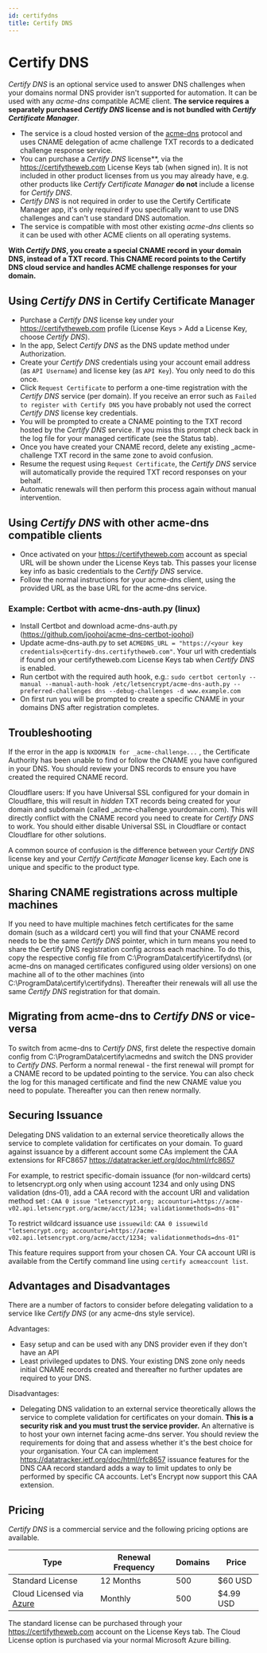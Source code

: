 ```yaml
---
id: certifydns
title: Certify DNS
---
```


# Certify DNS

*Certify DNS* is an optional service used to answer DNS challenges when your domains normal DNS provider isn't supported for automation. It can be used with any *acme-dns* compatible ACME client. **The service requires a separately purchased *Certify DNS* license and is not bundled with *Certify Certificate Manager***.

- The service is a cloud hosted version of the [acme-dns](https://github.com/joohoi/acme-dns) protocol and uses CNAME delegation of acme challenge TXT records to a dedicated challenge response service.
- You can purchase a *Certify DNS* license**, via the https://certifytheweb.com License Keys tab (when signed in). It is not included in other product licenses from us you may already have, e.g. other products like *Certify Certificate Manager* **do not** include a license for *Certify DNS*.
- *Certify DNS* is not required in order to use the Certify Certificate Manager app, it's only required if you specifically want to use DNS challenges and can't use standard DNS automation.
- The service is compatible with most other existing _acme-dns_ clients so it can be used with other ACME clients on all operating systems.

**With *Certify DNS*, you create a special CNAME record in your domain DNS, instead of a TXT record. This CNAME record points to the Certify DNS cloud service and handles ACME challenge responses for your domain.**

## Using *Certify DNS* in Certify Certificate Manager

- Purchase a *Certify DNS* license key under your https://certifytheweb.com profile (License Keys > Add a License Key, choose *Certify DNS*).
- In the app, Select *Certify DNS* as the DNS update method under Authorization.
- Create your *Certify DNS* credentials using your account email address (as `API Username`) and license key (as `API Key`). You only need to do this once.
- Click `Request Certificate` to perform a one-time registration with the *Certify DNS* service (per domain). If you receive an error such as `Failed to register with Certify DNS` you have probably not used the correct *Certify DNS* license key credentials.
- You will be prompted to create a CNAME pointing to the TXT record hosted by the *Certify DNS* service. If you miss this prompt check back in the log file for your managed certificate (see the Status tab).
- Once you have created your CNAME record, delete any existing \_acme-challenge TXT record in the same zone to avoid confusion.
- Resume the request using `Request Certificate`, the *Certify DNS* service will automatically provide the required TXT record responses on your behalf.
- Automatic renewals will then perform this process again without manual intervention.

## Using *Certify DNS* with other acme-dns compatible clients

- Once activated on your https://certifytheweb.com account as special URL will be shown under the License Keys tab. This passes your license key info as basic credentials to the *Certify DNS* service.
- Follow the normal instructions for your acme-dns client, using the provided URL as the base URL for the acme-dns service.

### Example: Certbot with acme-dns-auth.py (linux)

- Install Certbot and download acme-dns-auth.py (https://github.com/joohoi/acme-dns-certbot-joohoi)
- Update acme-dns-auth.py to set `ACMEDNS_URL = "https://<your key credentials>@certify-dns.certifytheweb.com"`. Your url with credentials if found on your certifytheweb.com License Keys tab when *Certify DNS* is enabled.
- Run certbot with the required auth hook, e.g.:
  `sudo certbot certonly --manual --manual-auth-hook /etc/letsencrypt/acme-dns-auth.py --preferred-challenges dns --debug-challenges -d www.example.com`
- On first run you will be prompted to create a specific CNAME in your domains DNS after registration completes.

## Troubleshooting

If the error in the app is `NXDOMAIN for _acme-challenge...` , the Certificate Authority has been unable to find or follow the CNAME you have configured in your DNS. You should review your DNS records to ensure you have created the required CNAME record.

Cloudflare users: If you have Universal SSL configured for your domain in Cloudflare, this will result in *hidden* TXT records being created for your domain and subdomain (called _acme-challenge.yourdomain.com). This will directly conflict with the CNAME record you need to create for *Certify DNS* to work. You should either disable Universal SSL in Cloudflare or contact Cloudflare for other solutions.

A common source of confusion is the difference between your *Certify DNS* license key and your *Certify Certificate Manager* license key. Each one is unique and specific to the product type.

## Sharing CNAME registrations across multiple machines
If you need to have multiple machines fetch certificates for the same domain (such as a wildcard cert) you will find that your CNAME record needs to be the same *Certify DNS* pointer, which in turn means you need to share the Certify DNS registration config across each machine. To do this, copy the respective config file from C:\ProgramData\certify\certifydns\ (or acme-dns on managed certificates configured using older versions) on one machine all of to the other machines (into C:\ProgramData\certify\certifydns\). Thereafter their renewals will all use the same *Certify DNS* registration for that domain.

## Migrating from acme-dns to *Certify DNS* or vice-versa
To switch from acme-dns to *Certify DNS*, first delete the respective domain config from C:\ProgramData\certify\acmedns and switch the DNS provider to *Certify DNS*. Perform a normal renewal - the first renewal will prompt for a CNAME record to be updated pointing to the service. You can also check the log for this managed certificate and find the new CNAME value you need to populate. Thereafter you can then renew normally.

## Securing Issuance
Delegating DNS validation to an external service theoretically allows the service to complete validation for certificates on your domain. To guard against issuance by a different account some CAs implement the CAA extensions for RFC8657 https://datatracker.ietf.org/doc/html/rfc8657

For example, to restrict specific-domain issuance (for non-wildcard certs) to letsencrypt.org only when using account 1234 and only using DNS validation (dns-01), add a CAA record with the account URI and validation method set :
`CAA 0 issue "letsencrypt.org; accounturi=https://acme-v02.api.letsencrypt.org/acme/acct/1234; validationmethods=dns-01"`

To restrict wildcard issuance use `issuewild`:
`CAA 0 issuewild "letsencrypt.org; accounturi=https://acme-v02.api.letsencrypt.org/acme/acct/1234; validationmethods=dns-01"`

This feature requires support from your chosen CA. Your CA account URI is available from the Certify command line using `certify acmeaccount list`.

## Advantages and Disadvantages

There are a number of factors to consider before delegating validation to a service like *Certify DNS* (or any acme-dns style service).

Advantages:

- Easy setup and can be used with any DNS provider even if they don't have an API
- Least privileged updates to DNS. Your existing DNS zone only needs initial CNAME records created and thereafter no further updates are required to your DNS.

Disadvantages:

- Delegating DNS validation to an external service theoretically allows the service to complete validation for certificates on your domain. **This is a security risk and you must trust the service provider.** An alternative is to host your own internet facing acme-dns server. You should review the requirements for doing that and assess whether it's the best choice for your organisation. Your CA can implement https://datatracker.ietf.org/doc/html/rfc8657 issuance features for the DNS CAA record standard adds a way to limit updates to only be performed by specific CA accounts. Let's Encrypt now support this CAA extension.

## Pricing

*Certify DNS* is a commercial service and the following pricing options are available.

| Type     | Renewal Frequency | Domains | Price     |
| -------- | ----------------- | ------- | --------- |
| Standard License | 12 Months           | 500     | $60 USD |
| Cloud Licensed via [Azure](https://azuremarketplace.microsoft.com/en-us/marketplace/apps/webprofusionptyltd1588924351007.certifytheweb-certifydns?tab=Overview) | Monthly | 500 | $4.99 USD |

The standard license can be purchased through your https://certifytheweb.com account on the License Keys tab. The Cloud License option is purchased via your normal Microsoft Azure billing.
